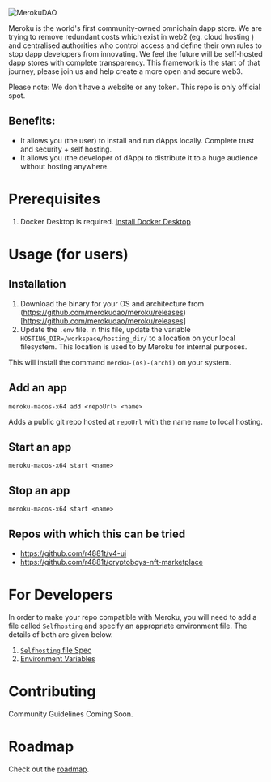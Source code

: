 ![MerokuDAO](./img/Merokusplash.png)

Meroku is the world's first community-owned omnichain dapp store. We are trying to remove redundant costs which exist in web2 (eg. cloud hosting ) and centralised authorities who control access and define their own rules to stop dapp developers from innovating. We feel the future will be self-hosted dapp stores with complete transparency. This framework is the start of that journey, please join us and help create a more open and secure web3.

Please note: We don't have a website or any token. This repo is only official spot.

## Benefits:

- It allows you (the user) to install and run dApps locally. Complete trust and security + self hosting.
- It allows you (the developer of dApp) to distribute it to a huge audience without hosting
anywhere.


# Prerequisites

1. Docker Desktop is required. [Install Docker Desktop](https://www.docker.com/products/docker-desktop/)

# Usage (for users)

## Installation

1. Download the binary for your OS and architecture from (https://github.com/merokudao/meroku/releases)[https://github.com/merokudao/meroku/releases]
2. Update the `.env` file. In this file, update the variable `HOSTING_DIR=/workspace/hosting_dir/` to
a location on your local filesystem. This location is used to by Meroku for internal purposes.

This will install the command `meroku-(os)-(archi)` on your system.

## Add an app

`meroku-macos-x64 add <repoUrl> <name>`

Adds a public git repo hosted at `repoUrl` with the name `name` to local hosting.

## Start an app

`meroku-macos-x64 start <name>`

## Stop an app

`meroku-macos-x64 start <name>`


## Repos with which this can be tried

- https://github.com/r4881t/v4-ui
- https://github.com/r4881t/cryptoboys-nft-marketplace


# For Developers

In order to make your repo compatible with Meroku, you will need to add a file called `Selfhosting` and specify an appropriate environment file. The details of both are given below.

1. [`Selfhosting` file Spec](docs/Selfhosting.md)
2. [Environment Variables](docs/EnvironmentVariables.md)

# Contributing

Community Guidelines Coming Soon.

# Roadmap

Check out the [roadmap](docs/Roadmap.md).
